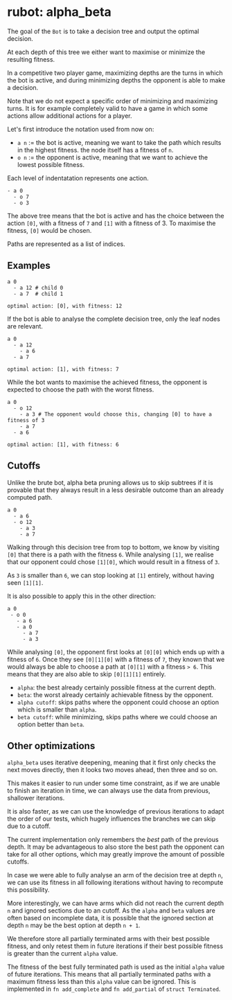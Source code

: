 # rubot: alpha_beta

The goal of the `Bot` is to take a decision tree and output
the optimal decision.

At each depth of this tree we either want to maximise or minimize
the resulting fitness.

In a competitive two player game, maximizing depths are the turns in which the bot
is active, and during minimizing depths the opponent is able to make a decision.

Note that we do not expect a specific order of minimizing and maximizing turns.
It is for example completely valid to have a game in which some actions allow additional actions
for a player.

Let's first introduce the notation used from now on:

- `a n` := the bot is active, meaning we want to take the path which results in the highest fitness.
    the node itself has a fitness of `n`.
- `o n` := the opponent is active, meaning that we want to achieve the lowest possible fitness.

Each level of indentatation represents one action.
```
- a 0
  - o 7
  - o 3
```
The above tree means that the bot is active and has the choice between the action `[0]`,
with a fitness of `7` and `[1]` with a fitness of 3. To maximise the fitness, `[0]` would be chosen.

Paths are represented as a list of indices.

## Examples

```
a 0
  - a 12 # child 0
  - a 7  # child 1

optimal action: [0], with fitness: 12
```

If the bot is able to analyse the complete decision tree, only the leaf nodes are relevant.

```
a 0
  - a 12
    - a 6
  - a 7

optimal action: [1], with fitness: 7
```

While the bot wants to maximise the achieved fitness, the opponent is expected
to choose the path with the worst fitness.
```
a 0
  - o 12
    - a 3 # The opponent would choose this, changing [0] to have a fitness of 3
    - a 7
  - a 6

optimal action: [1], with fitness: 6
```

## Cutoffs

Unlike the brute bot, alpha beta pruning allows us to skip subtrees if
it is provable that they always result in a less desirable outcome than an already computed
path.

```
a 0
  - a 6
  - o 12
    - a 3
    - a 7
```
Walking through this decision tree from top to bottom, we know by visiting `[0]` that
there is a path with the fitness `6`. While analysing `[1]`, we realise that
our opponent could chose `[1][0]`, which would result in a fitness of `3`.

As `3` is smaller than `6`, we can stop looking at `[1]` entirely, without having seen `[1][1]`.

It is also possible to apply this in the other direction:

```
a 0
 - o 0
   - a 6
   - a 0
     - a 7
     - a 3
```

While analysing `[0]`, the opponent first looks at `[0][0]` which ends up with a fitness of `6`.
Once they see `[0][1][0]` with a fitness of `7`, they known that we would always be able to choose
a path at `[0][1]` with a fitness `> 6`. This means that they are also able to skip `[0][1][1]` entirely.

- `alpha`: the best already certainly possible fitness at the current depth.
- `beta`: the worst already certainly achievable fitness by the opponent.
- `alpha cutoff`: skips paths where the opponent could choose an option which is smaller than `alpha`.
- `beta cutoff`: while minimizing, skips paths where we could choose an option better than `beta`.

## Other optimizations

`alpha_beta` uses iterative deepening, meaning that it first only checks the next moves directly,
then it looks two moves ahead, then three and so on.

This makes it easier to run under some time constraint, as if we are unable to finish
an iteration in time, we can always use the data from previous, shallower iterations.

It is also faster, as we can use the knowledge of previous iterations to adapt the order of our tests,
which hugely influences the branches we can skip due to a cutoff.

The current implementation only remembers the *best* path of the previous depth.
It may be advantageous to also store the best path the opponent can take for all other options,
which may greatly improve the amount of possible cutoffs.


In case we were able to fully analyse an arm of the decision tree at depth `n`, we can use its fitness in all following
iterations without having to recompute this possibility.

More interestingly, we can have arms which did not reach the current depth `n` and ignored sections due to an cutoff. As the `alpha` and
`beta` values are often based on incomplete data, it is possible that the ignored section at depth `n` may be the best option at depth
`n + 1`.

We therefore store all partially terminated arms with their best possible fitness, and only retest them in future iterations if their
best possible fitness is greater than the current `alpha` value.

The fitness of the best fully terminated path is used as the initial `alpha` value of future iterations.
This means that all partially terminated paths with a maximum fitness less than this `alpha` value can be ignored.
This is implemented in `fn add_complete` and `fn add_partial` of `struct Terminated`.

